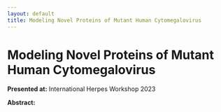 ```yaml
---
layout: default
title: Modeling Novel Proteins of Mutant Human Cytomegalovirus
---
```


# Modeling Novel Proteins of Mutant Human Cytomegalovirus

**Presented at:** International Herpes Workshop 2023

**Abstract:**

